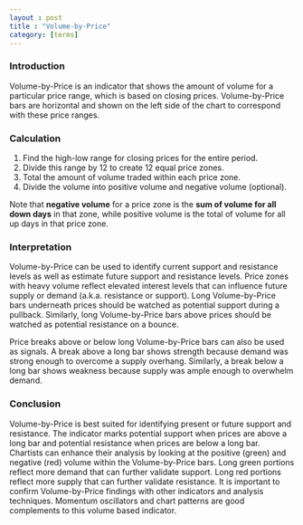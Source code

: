 ```yaml
---
layout : post
title : "Volume-by-Price"
category: [terms]
---
```

### Introduction
Volume-by-Price is an indicator that shows the amount of volume for a particular price range, which is based on closing prices. Volume-by-Price bars are horizontal and shown on the left side of the chart to correspond with these price ranges.

### Calculation
1.  Find the high-low range for closing prices for the entire period.  
2.  Divide this range by 12 to create 12 equal price zones.
3.  Total the amount of volume traded within each price zone.  
4.  Divide the volume into positive volume and negative volume (optional).

Note that **negative volume** for a price zone is the **sum of volume for all down days** in that zone, while positive volume is the total of volume for all up days in that price zone.

### Interpretation
Volume-by-Price can be used to identify current support and resistance levels as well as estimate future support and resistance levels. Price zones with heavy volume reflect elevated interest levels that can influence future supply or demand (a.k.a. resistance or support). Long Volume-by-Price bars underneath prices should be watched as potential support during a pullback. Similarly, long Volume-by-Price bars above prices should be watched as potential resistance on a bounce.

Price breaks above or below long Volume-by-Price bars can also be used as signals. A break above a long bar shows strength because demand was strong enough to overcome a supply overhang. Similarly, a break below a long bar shows weakness because supply was ample enough to overwhelm demand.

### Conclusion
Volume-by-Price is best suited for identifying present or future support and resistance. The indicator marks potential support when prices are above a long bar and potential resistance when prices are below a long bar. Chartists can enhance their analysis by looking at the positive (green) and negative (red) volume within the Volume-by-Price bars. Long green portions reflect more demand that can further validate support. Long red portions reflect more supply that can further validate resistance. It is important to confirm Volume-by-Price findings with other indicators and analysis techniques. Momentum oscillators and chart patterns are good complements to this volume based indicator.

[id]: https://www.lucid-trader.com/volume-by-price/ "title"

[id]: https://school.stockcharts.com/doku.php?id=technical_indicators:volume_by_price "Volume-by-Price"

[id]: https://www.quantower.com/blog/what-is-volume-price-analysis-and-how-can-it-help-in-your-trading "title"
